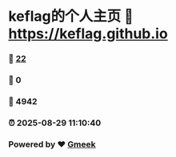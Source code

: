 # keflag的个人主页 :link: https://keflag.github.io 
### :page_facing_up: [22](https://keflag.github.io/tag.html) 
### :speech_balloon: 0 
### :hibiscus: 4942 
### :alarm_clock: 2025-08-29 11:10:40 
### Powered by :heart: [Gmeek](https://github.com/Meekdai/Gmeek)
